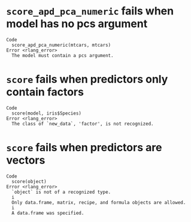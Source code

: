 # `score_apd_pca_numeric` fails when model has no pcs argument

    Code
      score_apd_pca_numeric(mtcars, mtcars)
    Error <rlang_error>
      The model must contain a pcs argument.

# `score` fails when predictors only contain factors

    Code
      score(model, iris$Species)
    Error <rlang_error>
      The class of `new_data`, 'factor', is not recognized.

# `score` fails when predictors are vectors

    Code
      score(object)
    Error <rlang_error>
      `object` is not of a recognized type.
      i
      Only data.frame, matrix, recipe, and formula objects are allowed.
      i
      A data.frame was specified.

